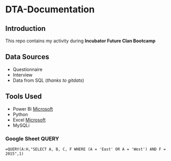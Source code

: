 # DTA-Documentation
## Introduction
This repo contains my activity during **Incubator Future Clan Bootcamp**

## Data Sources
- Questionnaire
- Interview
- Data from SQL (_thanks to gitdats_)

## Tools Used
- Power Bi [Microsoft](https://microsoft.com/)
- Python
- Excel [Microsoft](https://microsoft.com/)
- MySQLi

### Google Sheet QUERY
```
=QUERY(A:H,"SELECT A, B, C, F WHERE (A = 'East' OR A = 'West') AND F = 2015",1)
```

